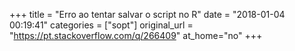 +++
title = "Erro ao tentar salvar o script no R"
date = "2018-01-04 00:19:41"
categories = ["sopt"]
original_url = "https://pt.stackoverflow.com/q/266409"
at_home="no"
+++

